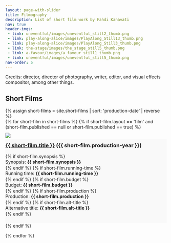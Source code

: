 ```yaml
---
layout: page-with-slider
title: Filmography
description: List of short film work by Fahdi Kanavati
nav: true
header-imgs:
 - link: uneventful/images/uneventful_still2_thumb.png
 - link: play-along-alice/images/PlayAlong_Still13_thumb.png
 - link: play-along-alice/images/PlayAlong_Still3_thumb.png
 - link: the-stage/images/the_stage_still5_thumb.png
 - link: a-favour/images/a_favour_still1_thumb.png
 - link: uneventful/images/uneventful_still5_thumb.png
nav-order: 5
---
```


Credits: director, director of photography, writer, editor, and visual effects compositor, among other things.

<h2> Short Films</h2>
{% assign short-films = site.short-films | sort: 'production-date' | reverse %}
<div class="row">
{% for short-film in short-films %}
{% if short-film.layout == 'film' and (short-film.published == null or short-film.published == true)  %}
<div class="col-sm-6 panel-outer">
<div class="panel-inner">

<div class="image">
    <a href="{{ short-film.url }}"><img class="img-responsive" src="{{ short-film.url }}/{{ short-film.thumbnail }}"></a>
  </div>
    <div class="col-xs-12 panel-content">
      <h3 class="text-uppercase" style="margin-top: 3px;"><a href="{{ short-film.url }}">{{ short-film.title }}</a><span class=""> ({{ short-film.production-year }})</span></h3>
  {% if short-film.synopsis %}<p>Synopsis: <strong>{{ short-film.synopsis }}</strong></p>{% endif %}
  {% if short-film.running-time %}<p>Running time: <strong>{{ short-film.running-time }}</strong></p>{% endif %}
  {% if short-film.budget %}<p>Budget: <strong>{{ short-film.budget }}</strong></p>{% endif %}
  {% if short-film.production %}<p>Production: <strong>{{ short-film.production }}</strong></p>{% endif %}
  {% if short-film.alt-title %}<p>Alternative title: <strong>{{ short-film.alt-title }}</strong></p>{% endif %}
  </div>
  </div>
</div>
  {% endif %}

{% endfor %}
  </div>

<style>
  .panel-content {
    padding-bottom: 20px;
     background-color: #f9f9f9;
  }
  .panel-outer {
    margin-top: 10px;

  }
  .panel-content h3 {
    padding-top: 10px;
  }
  .panel-content p{
    margin: 0 0 2px;
    font-size:14px;
  }
</style>
